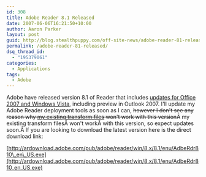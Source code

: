 ```yaml
---
id: 308
title: Adobe Reader 8.1 Released
date: 2007-06-06T16:21:50+10:00
author: Aaron Parker
layout: post
guid: http://blog.stealthpuppy.com/off-site-news/adobe-reader-81-released
permalink: /adobe-reader-81-released/
dsq_thread_id:
  - "195379061"
categories:
  - Applications
tags:
  - Adobe
---
```

Adobe have released version 8.1 of Reader that includes [updates for Office 2007 and Windows Vista](http://itsvista.com/2007/06/acrobat-updated-to-integrate-with-vista-and-office/), including preview in Outlook 2007. I'll update my Adobe Reader deployment tools as soon as I can, <strike>however I don't see any reason why </strike>[<strike>my existing transform files</strike>](http://stealthpuppy.com/deployment/disable-adobe-updater-with-adobe-customization-wizard-8)<strike> won't work with this version</strike>Â my existing transform filesÂ won't workÂ with this version, so expect updates soon.Â If you are looking to download the latest version here is the direct download link:

[http://ardownload.adobe.com/pub/adobe/reader/win/8.x/8.1/enu/AdbeRdr810\_en\_US.exe](http://ardownload.adobe.com/pub/adobe/reader/win/8.x/8.1/enu/AdbeRdr810_en_US.exe)